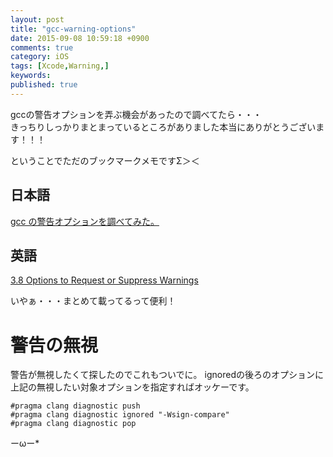 ```yaml
---
layout: post
title: "gcc-warning-options"
date: 2015-09-08 10:59:18 +0900
comments: true
category: iOS
tags: [Xcode,Warning,]
keywords:
published: true
---
```


gccの警告オプションを弄ぶ機会があったので調べてたら・・・  
きっちりしっかりまとまっているところがありました本当にありがとうございます！！！  

ということでただのブックマークメモですΣ＞＜  

<!-- more -->

## 日本語
[gcc の警告オプションを調べてみた。](https://gist.github.com/tosihisa/2585404)

## 英語
[3.8 Options to Request or Suppress Warnings](https://gcc.gnu.org/onlinedocs/gcc/Warning-Options.html)

いやぁ・・・まとめて載ってるって便利！

# 警告の無視
警告が無視したくて探したのでこれもついでに。
ignoredの後ろのオプションに上記の無視したい対象オプションを指定すればオッケーです。

```
#pragma clang diagnostic push
#pragma clang diagnostic ignored "-Wsign-compare"
#pragma clang diagnostic pop
```

ーωー*
